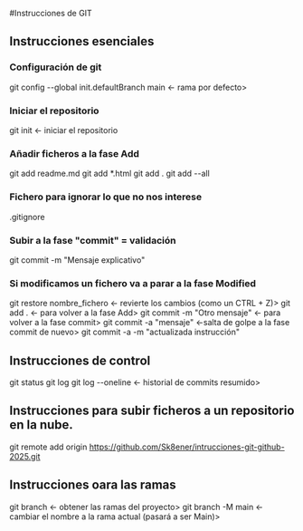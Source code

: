 #Instrucciones de GIT

## Instrucciones esenciales
### Configuración de git
git config --global init.defaultBranch main <- rama por defecto>


### Iniciar el repositorio
git init <- iniciar el repositorio
### Añadir ficheros a la fase Add
git add readme.md
git add *.html
git add .
git add --all 
### Fichero para ignorar lo que no nos interese
.gitignore 

### Subir a la fase "commit" = validación
git commit -m "Mensaje explicativo"
### Si modificamos un fichero va a parar a la fase Modified
git restore nombre_fichero <- revierte los cambios (como un CTRL + Z)>
git add . <- para volver a la fase Add>
git commit -m "Otro mensaje" <- para volver a la fase commit>
git commit -a "mensaje" <-salta de golpe a la fase commit de nuevo>
git commit -a -m "actualizada instrucción"
## Instrucciones de control
git status
git log
git log --oneline <- historial de commits resumido>

## Instrucciones para subir ficheros a un repositorio en la nube.
git remote add origin https://github.com/Sk8ener/intrucciones-git-github-2025.git

## Instrucciones oara las ramas 
git branch <- obtener las ramas del proyecto>
git branch -M main <- cambiar el nombre a la rama actual (pasará a ser Main)>